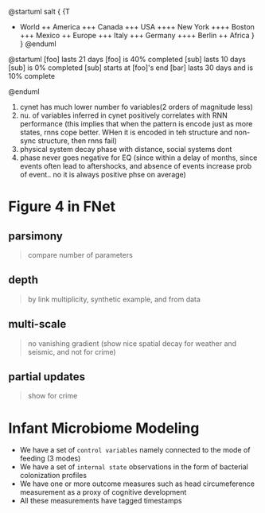 @startuml
salt
{
{T
 + World
 ++ America
 +++ Canada
 +++ USA
 ++++ New York
 ++++ Boston
 +++ Mexico
 ++ Europe
 +++ Italy
 +++ Germany
 ++++ Berlin
 ++ Africa
}
}
@enduml

@startuml
[foo] lasts 21 days
[foo] is 40% completed
[sub] lasts 10 days
[sub] is 0% completed
[sub] starts at [foo]'s end
[bar] lasts 30 days and is 10% complete

@enduml

1. cynet has much lower number fo variables(2 orders of magnitude less)
2. nu. of variables inferred in cynet positively correlates with RNN performance (this implies that when the pattern is encode just as more states, rnns cope better. WHen it is encoded in teh structure and non-sync structure, then rnns fail)
3. physical system decay phase with distance, social systems dont
4. phase never goes negative for EQ (since within a delay of months, since events often lead to aftershocks, and absence of events increase prob of event.. no it is always positive phse on average)



# Figure 4 in FNet

## parsimony
> compare number of parameters

## depth 
> by link multiplicity, synthetic example, and from data

## multi-scale 
> no vanishing gradient (show nice spatial decay for weather and seismic, and not for crime)

## partial updates 
> show for crime


# Infant Microbiome Modeling 

+   We have a set of `control variables` namely connected to the mode of feeding (3 modes)
+   We have a set of `internal state` observations in the form of bacterial colonization profiles
+   We have one or more outcome measures such as head circumeference measurement as a proxy of cognitive development
+   All these measurements have tagged timestamps


